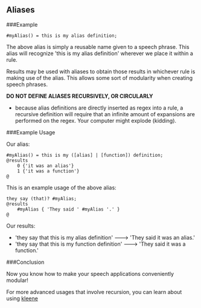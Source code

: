 ## Aliases

###Example

```
#myAlias() = this is my alias definition;
```

The above alias is simply a reusable name given to a speech phrase. This alias will recognize 'this is my alias definition' wherever we place it within a rule.

Results may be used with aliases to obtain those results in whichever rule is making use of the alias.
This allows some sort of modularity when creating speech phrases.

**DO NOT DEFINE ALIASES RECURSIVELY, OR CIRCULARLY**

- because alias definitions are directly inserted as regex into a rule, a recursive definition will require that an infinite amount of expansions are performed on the regex. Your computer might explode (kidding).

###Example Usage

Our alias:

```
#myAlias() = this is my ([alias] | [function]) definition;
@results
    0 {'it was an alias'}
    1 {'it was a function'}
@
```

This is an example usage of the above alias:

```
they say (that)? #myAlias;
@results
    #myAlias { 'They said ' #myAlias '.' }
@
```

Our results:

- 'they say that this is my alias definition' ---> 'They said it was an alias.'
- 'they say that this is my function definition' ---> 'They said it was a function.'

###Conclusion

Now you know how to make your speech applications conveniently modular!

For more advanced usages that involve recursion, you can learn about using [kleene](https://bitbucket.org/matthew3/speakpython/wiki/Kleene%20(Repetition)%20Rules)